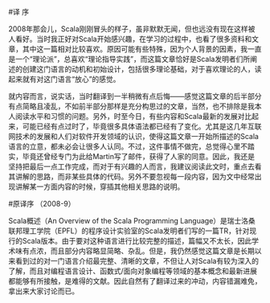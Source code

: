 #译    序

2008年那会儿，Scala刚刚冒头的样子，虽非默默无闻，但也远没有现在这样被人看好。当时我正好对Scala开始感兴趣，在学习的过程中，也看了很多资料和文章，其中这一篇相对比较喜欢。原因可能有些特殊，因为个人背景的因素，我一直是一个“理论派”，总喜欢“理论指导实践”，而这篇文章恰好是Scala发明者们所阐述的创建这门语言的动机和初始设计，包括很多理论基础，对于喜欢理论的人，读起来就有对这门语言“放心”的感觉。

就内容而言，说实话，当时翻译到一半稍微有点后悔——感觉这篇文章的后半部分有点简略且凌乱，不如前半部分那样是充分构思过的文章，当然，也不排除是我本人阅读水平和习惯的问题。另外，时至今日，有些内容和Scala最新的发展对比起来，可能已经有点过时了，毕竟很多具体语法都已经有了变化。尤其是这几年互联网技术的发展和人们对软件开发领域的认识，使得这篇文章一开始所描述的Scala语言的立意，都未必会让很多人认同。不过，这件事情不做完，总觉得心里不踏实，毕竟还曾经专门为此给Martin写了邮件，获得了人家的同意。因此，我还是坚持把最后一点工作完成，而对于有兴趣的人而言，我建议阅读此文时，重点去看其讲解的思路，而非某些具体的代码。另外不要忽视每一段内容，因为文中经常出现讲解某一方面内容的时候，穿插其他相关思路的说明。

#原译序
（2008-9）

Scala概述（An Overview of the Scala Programming Language）是瑞士洛桑联邦理工学院（EPFL）的程序设计实验室的Scala发明者们写的一篇TR，针对现行的Scala版本。由于要对这种语言进行比较完整的描述，篇幅又不太长，因此学术味有点浓，而且部分内容略显简略、杂乱。但是，我仍然感觉这篇文章是长期以来看到过的对一门语言介绍最完整、清晰的文章，不但让人对Scala有较为深入的了解，而且对编程语言设计、函数式/面向对象编程等领域的基本概念和最新进展都能够有所接触，是难得的文献。因此自然有了翻译过来的冲动，内容错漏难免，拿出来大家讨论而已。
